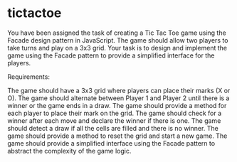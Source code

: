 # tictactoe


You have been assigned the task of creating a Tic Tac Toe game using the Facade design pattern in JavaScript. The game should allow two players to take turns and play on a 3x3 grid. Your task is to design and implement the game using the Facade pattern to provide a simplified interface for the players.

Requirements:

The game should have a 3x3 grid where players can place their marks (X or O).
The game should alternate between Player 1 and Player 2 until there is a winner or the game ends in a draw.
The game should provide a method for each player to place their mark on the grid.
The game should check for a winner after each move and declare the winner if there is one.
The game should detect a draw if all the cells are filled and there is no winner.
The game should provide a method to reset the grid and start a new game.
The game should provide a simplified interface using the Facade pattern to abstract the complexity of the game logic.
